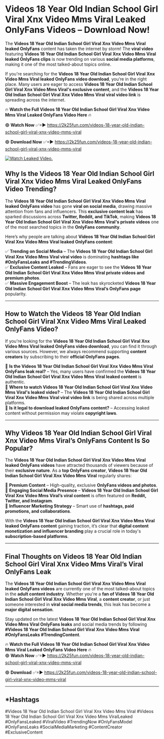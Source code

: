 # Videos 18 Year Old Indian School Girl Viral Xnx Video Mms Viral Leaked OnlyFans Videos – Download Now!

The **Videos 18 Year Old Indian School Girl Viral Xnx Video Mms Viral leaked OnlyFans** content has taken the internet by storm! The **viral video** featuring **Videos 18 Year Old Indian School Girl Viral Xnx Video Mms Viral leaked OnlyFans clips** is now trending on various **social media platforms**, making it one of the most talked-about topics online.  

If you're searching for the **Videos 18 Year Old Indian School Girl Viral Xnx Video Mms Viral leaked OnlyFans video download**, you’re in the right place. Many users are eager to access **Videos 18 Year Old Indian School Girl Viral Xnx Video Mms Viral's exclusive content**, and the **Videos 18 Year Old Indian School Girl Viral Xnx Video Mms Viral viral video link** is spreading across the internet.  

🔥 **Watch the Full Videos 18 Year Old Indian School Girl Viral Xnx Video Mms Viral Leaked OnlyFans Video Here** 🔥  

🟢 **Watch Now** ✅=► https://2k25fun.com/videos-18-year-old-indian-school-girl-viral-xnx-video-mms-viral

🟢 **Download Now** ✅=► https://2k25fun.com/videos-18-year-old-indian-school-girl-viral-xnx-video-mms-viral

[![Watch Leaked Video.](https://miro.medium.com/v2/resize:fit:828/format:webp/1*cilzJN44JGOrTw9NJCrNHA.gif "Watch Leaked Video")](https://2k25fun.com/videos-18-year-old-indian-school-girl-viral-xnx-video-mms-viral)

## **Why Is the Videos 18 Year Old Indian School Girl Viral Xnx Video Mms Viral Leaked OnlyFans Video Trending?**  

The **Videos 18 Year Old Indian School Girl Viral Xnx Video Mms Viral leaked OnlyFans video** has gone **viral on social media**, drawing massive attention from fans and influencers. This **exclusive content leak** has sparked discussions across **Twitter, Reddit, and TikTok**, making **Videos 18 Year Old Indian School Girl Viral Xnx Video Mms Viral's private videos** one of the most searched topics in the **OnlyFans community**.  

Here’s why people are talking about **Videos 18 Year Old Indian School Girl Viral Xnx Video Mms Viral leaked OnlyFans content**:  

✅ **Trending on Social Media** – The **Videos 18 Year Old Indian School Girl Viral Xnx Video Mms Viral viral video** is dominating **hashtags like #OnlyFansLeaks and #TrendingVideos**.  
✅ **Exclusive Content Leaked** – Fans are eager to see the **Videos 18 Year Old Indian School Girl Viral Xnx Video Mms Viral private videos and premium photos**.  
✅ **Massive Engagement Boost** – The leak has skyrocketed **Videos 18 Year Old Indian School Girl Viral Xnx Video Mms Viral’s OnlyFans page** popularity.  

---

## **How to Watch the Videos 18 Year Old Indian School Girl Viral Xnx Video Mms Viral Leaked OnlyFans Video?**  

If you're looking for the **Videos 18 Year Old Indian School Girl Viral Xnx Video Mms Viral leaked OnlyFans video download**, you can find it through various sources. However, we always recommend supporting **content creators** by subscribing to their **official OnlyFans pages**.  

🔹 **Is the Videos 18 Year Old Indian School Girl Viral Xnx Video Mms Viral OnlyFans leak real?** – Yes, many users have confirmed the **Videos 18 Year Old Indian School Girl Viral Xnx Video Mms Viral leaked content** is authentic.  
🔹 **Where to watch Videos 18 Year Old Indian School Girl Viral Xnx Video Mms Viral's leaked video?** – The **Videos 18 Year Old Indian School Girl Viral Xnx Video Mms Viral viral video link** is being shared across multiple platforms.  
🔹 **Is it legal to download leaked OnlyFans content?** – Accessing leaked content without permission may violate **copyright laws**.  

---

## **Why Videos 18 Year Old Indian School Girl Viral Xnx Video Mms Viral’s OnlyFans Content Is So Popular?**  

The **Videos 18 Year Old Indian School Girl Viral Xnx Video Mms Viral leaked OnlyFans videos** have attracted thousands of viewers because of their **exclusive nature**. As a **top OnlyFans creator**, **Videos 18 Year Old Indian School Girl Viral Xnx Video Mms Viral** regularly shares:  

📌 **Premium Content** – High-quality, exclusive **OnlyFans videos and photos**.  
📌 **Engaging Social Media Presence** – **Videos 18 Year Old Indian School Girl Viral Xnx Video Mms Viral’s viral content** is often featured on **Reddit, Twitter, and Instagram**.  
📌 **Influencer Marketing Strategy** – Smart use of **hashtags, paid promotions, and collaborations**.  

With the **Videos 18 Year Old Indian School Girl Viral Xnx Video Mms Viral leaked OnlyFans content** gaining traction, it’s clear that **digital content monetization and influencer branding** play a crucial role in today's **subscription-based platforms**.  

---

## **Final Thoughts on Videos 18 Year Old Indian School Girl Viral Xnx Video Mms Viral’s Viral OnlyFans Leak**  

The **Videos 18 Year Old Indian School Girl Viral Xnx Video Mms Viral leaked OnlyFans videos** are currently one of the most talked-about topics in the **adult content industry**. Whether you're a **fan of Videos 18 Year Old Indian School Girl Viral Xnx Video Mms Viral**, a **content creator**, or just someone interested in **viral social media trends**, this leak has become a **major digital sensation**.  

Stay updated on the latest **Videos 18 Year Old Indian School Girl Viral Xnx Video Mms Viral OnlyFans leaks** and social media trends by following **#Videos 18 Year Old Indian School Girl Viral Xnx Video Mms Viral #OnlyFansLeaks #TrendingContent**.  

🔥 **Watch the Full Videos 18 Year Old Indian School Girl Viral Xnx Video Mms Viral Leaked OnlyFans Video Here** 🔥  
🟢 **Watch Now** ✅=► https://2k25fun.com/videos-18-year-old-indian-school-girl-viral-xnx-video-mms-viral

🟢 **Download** ✅=► https://2k25fun.com/videos-18-year-old-indian-school-girl-viral-xnx-video-mms-viral

---

## *Hashtags
#Videos 18 Year Old Indian School Girl Viral Xnx Video Mms Viral #Videos 18 Year Old Indian School Girl Viral Xnx Video Mms ViralLeaked #OnlyFansLeaked #ViralVideo #TrendingNow #OnlyFansModel #OnlyFansLeaks #SocialMediaMarketing #ContentCreator #ExclusiveContent  